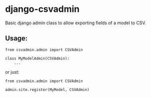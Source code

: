 django-csvadmin
===============


Basic django admin class to allow exporting fields of a model to CSV.



Usage:
------

    from csvadmin.admin import CSVAdmin
    
    class MyModelAdmin(CSVAdmin):
        ...
        
    
or just:

    from csvadmin.admin import CSVAdmin
    
    admin.site.register(MyModel, CSVAdmin)
